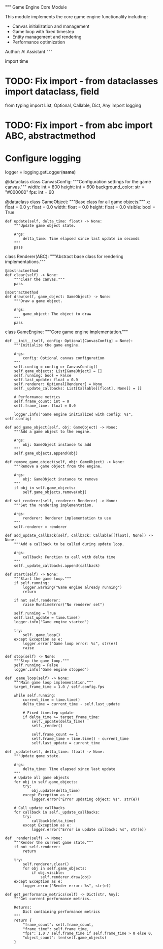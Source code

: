 """
Game Engine Core Module

This module implements the core game engine functionality including:
- Canvas initialization and management
- Game loop with fixed timestep
- Entity management and rendering
- Performance optimization

Author: AI Assistant
"""

import time
# TODO: Fix import - from dataclasses import dataclass, field
from typing import List, Optional, Callable, Dict, Any
import logging
# TODO: Fix import - from abc import ABC, abstractmethod

# Configure logging
logger = logging.getLogger(__name__)

@dataclass
class CanvasConfig:
    """Configuration settings for the game canvas."""
    width: int = 800
    height: int = 600
    background_color: str = "#000000"
    fps: int = 60

@dataclass
class GameObject:
    """Base class for all game objects."""
    x: float = 0.0
    y: float = 0.0
    width: float = 0.0
    height: float = 0.0
    visible: bool = True
    
    def update(self, delta_time: float) -> None:
        """Update game object state.
        
        Args:
            delta_time: Time elapsed since last update in seconds
        """
        pass

class Renderer(ABC):
    """Abstract base class for rendering implementations."""
    
    @abstractmethod
    def clear(self) -> None:
        """Clear the canvas."""
        pass
    
    @abstractmethod
    def draw(self, game_object: GameObject) -> None:
        """Draw a game object.
        
        Args:
            game_object: The object to draw
        """
        pass

class GameEngine:
    """Core game engine implementation."""

    def __init__(self, config: Optional[CanvasConfig] = None):
        """Initialize the game engine.
        
        Args:
            config: Optional canvas configuration
        """
        self.config = config or CanvasConfig()
        self.game_objects: List[GameObject] = []
        self.running: bool = False
        self.last_update: float = 0.0
        self.renderer: Optional[Renderer] = None
        self._update_callbacks: List[Callable[[float], None]] = []
        
        # Performance metrics
        self.frame_count: int = 0
        self.frame_time: float = 0.0
        
        logger.info("Game engine initialized with config: %s", self.config)

    def add_game_object(self, obj: GameObject) -> None:
        """Add a game object to the engine.
        
        Args:
            obj: GameObject instance to add
        """
        self.game_objects.append(obj)

    def remove_game_object(self, obj: GameObject) -> None:
        """Remove a game object from the engine.
        
        Args:
            obj: GameObject instance to remove
        """
        if obj in self.game_objects:
            self.game_objects.remove(obj)

    def set_renderer(self, renderer: Renderer) -> None:
        """Set the rendering implementation.
        
        Args:
            renderer: Renderer implementation to use
        """
        self.renderer = renderer

    def add_update_callback(self, callback: Callable[[float], None]) -> None:
        """Add a callback to be called during update loop.
        
        Args:
            callback: Function to call with delta time
        """
        self._update_callbacks.append(callback)

    def start(self) -> None:
        """Start the game loop."""
        if self.running:
            logger.warning("Game engine already running")
            return
            
        if not self.renderer:
            raise RuntimeError("No renderer set")
            
        self.running = True
        self.last_update = time.time()
        logger.info("Game engine started")
        
        try:
            self._game_loop()
        except Exception as e:
            logger.error("Game loop error: %s", str(e))
            raise

    def stop(self) -> None:
        """Stop the game loop."""
        self.running = False
        logger.info("Game engine stopped")

    def _game_loop(self) -> None:
        """Main game loop implementation."""
        target_frame_time = 1.0 / self.config.fps
        
        while self.running:
            current_time = time.time()
            delta_time = current_time - self.last_update
            
            # Fixed timestep update
            if delta_time >= target_frame_time:
                self._update(delta_time)
                self._render()
                
                self.frame_count += 1
                self.frame_time = time.time() - current_time
                self.last_update = current_time

    def _update(self, delta_time: float) -> None:
        """Update game state.
        
        Args:
            delta_time: Time elapsed since last update
        """
        # Update all game objects
        for obj in self.game_objects:
            try:
                obj.update(delta_time)
            except Exception as e:
                logger.error("Error updating object: %s", str(e))
                
        # Call update callbacks
        for callback in self._update_callbacks:
            try:
                callback(delta_time)
            except Exception as e:
                logger.error("Error in update callback: %s", str(e))

    def _render(self) -> None:
        """Render the current game state."""
        if not self.renderer:
            return
            
        try:
            self.renderer.clear()
            for obj in self.game_objects:
                if obj.visible:
                    self.renderer.draw(obj)
        except Exception as e:
            logger.error("Render error: %s", str(e))

    def get_performance_metrics(self) -> Dict[str, Any]:
        """Get current performance metrics.
        
        Returns:
            Dict containing performance metrics
        """
        return {
            "frame_count": self.frame_count,
            "frame_time": self.frame_time,
            "fps": 1.0 / self.frame_time if self.frame_time > 0 else 0,
            "object_count": len(self.game_objects)
        }